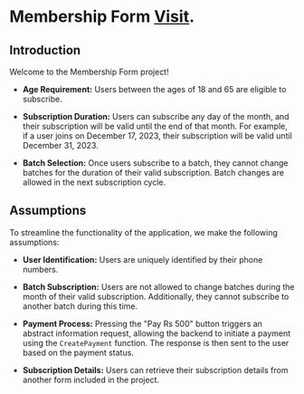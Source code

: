 # Membership Form [Visit](https://yoga-subscription-qv9z.vercel.app/getSubscription).

## Introduction

Welcome to the Membership Form project!

- **Age Requirement:** Users between the ages of 18 and 65 are eligible to subscribe.

- **Subscription Duration:** Users can subscribe any day of the month, and their subscription will be valid until the end of that month. For example, if a user joins on December 17, 2023, their subscription will be valid until December 31, 2023.

- **Batch Selection:** Once users subscribe to a batch, they cannot change batches for the duration of their valid subscription. Batch changes are allowed in the next subscription cycle.

## Assumptions

To streamline the functionality of the application, we make the following assumptions:

- **User Identification:** Users are uniquely identified by their phone numbers.

- **Batch Subscription:** Users are not allowed to change batches during the month of their valid subscription. Additionally, they cannot subscribe to another batch during this time.

- **Payment Process:** Pressing the "Pay Rs 500" button triggers an abstract information request, allowing the backend to initiate a payment using the `CreatePayment` function. The response is then sent to the user based on the payment status.

- **Subscription Details:** Users can retrieve their subscription details from another form included in the project.
